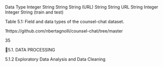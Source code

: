Data Type
Integer
String
String
String (URL)
String
String
URL
String
Integer
Integer
String (train and test)

Table 5.1: Field and data types of the counsel-chat dataset.

1https://github.com/nbertagnolli/counsel-chat/tree/master

35

5.1. DATA PROCESSING

5.1.2 Exploratory Data Analysis and Data Cleaning
